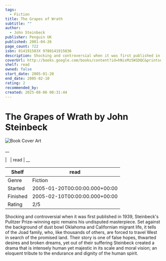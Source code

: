 ```yaml
---
tags:
  - Fiction
title: The Grapes of Wrath
subtitle: ""
author:
  - John Steinbeck
publisher: Penguin UK
published: 2001-04-26
page_count: 722
isbn: 014191503X 9780141915036
description: Shocking and controversial when it was first published in 1939, Steinbeck's Pulitzer Prize-winning epic remains his undisputed masterpiece. Set against the background of dust bowl Oklahoma and Californian migrant life, it tells of the Joad family, who, like thousands of others, are forced to travel West in search of the promised land. Their story is one of false hopes, thwarted desires and broken dreams, yet out of their suffering Steinbeck created a drama that is intensely human yet majestic in its scale and moral vision; an eloquent tribute to the endurance and dignity of the human spirit.
coverUrl: http://books.google.com/books/content?id=hNisMz5W1DQC&printsec=frontcover&img=1&zoom=1&source=gbs_api
shelf: read
owned: false
start_date: 2005-01-20
end_date: 2005-02-10
rating: 2
recommended_by:
created: 2025-08-06 08:31:44
---
```


# The Grapes of Wrath by John Steinbeck

![Book Cover Art](http://books.google.com/books/content?id=hNisMz5W1DQC&printsec=frontcover&img=1&zoom=1&source=gbs_api)

__


| &nbsp; | read | __

| Shelf | read |
| --- | --- |
| Genre | Fiction |
| Started | 2005-01-20T00:00:00.000+00:00 |
| Finished | 2005-02-10T00:00:00.000+00:00 |
| Rating | 2/5 |

Shocking and controversial when it was first published in 1939, Steinbeck's Pulitzer Prize-winning epic remains his undisputed masterpiece. Set against the background of dust bowl Oklahoma and Californian migrant life, it tells of the Joad family, who, like thousands of others, are forced to travel West in search of the promised land. Their story is one of false hopes, thwarted desires and broken dreams, yet out of their suffering Steinbeck created a drama that is intensely human yet majestic in its scale and moral vision; an eloquent tribute to the endurance and dignity of the human spirit.